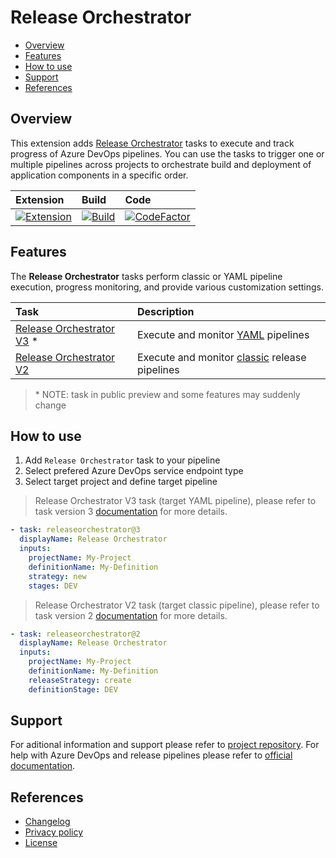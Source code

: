 # Release Orchestrator

- [Overview](#overview)
- [Features](#features)
- [How to use](#how-to-use)
- [Support](#support)
- [References](#references)

## Overview

This extension adds [Release Orchestrator](https://marketplace.visualstudio.com/items?itemName=dmitryserbin.release-orchestrator) tasks to execute and track progress of Azure DevOps pipelines. You can use the tasks to trigger one or multiple pipelines across projects to orchestrate build and deployment of application components in a specific order.

Extension | Build | Code
:---------|:------|:----
[![Extension](https://vsmarketplacebadge.apphb.com/version/dmitryserbin.release-orchestrator.svg)](https://marketplace.visualstudio.com/items?itemName=dmitryserbin.release-orchestrator) | [![Build](https://dev.azure.com/dmitryserbin/Orchestrator/_apis/build/status/Orchestrator-release)](https://dev.azure.com/dmitryserbin/Orchestrator/_build/latest?definitionId=6) | [![CodeFactor](https://www.codefactor.io/repository/github/dmitryserbin/azdev-release-orchestrator/badge)](https://www.codefactor.io/repository/github/dmitryserbin/azdev-release-orchestrator)

## Features

The **Release Orchestrator** tasks perform classic or YAML pipeline execution, progress monitoring, and provide various customization settings.

Task | Description
:-------|:-----------
[Release Orchestrator V3](Docs/OrchestratorV3.md) * | Execute and monitor [YAML](https://docs.microsoft.com/en-us/azure/devops/pipelines/get-started/pipelines-get-started) pipelines
[Release Orchestrator V2](Docs/OrchestratorV2.md) | Execute and monitor [classic](https://docs.microsoft.com/en-us/azure/devops/pipelines/release) release pipelines

> \* NOTE: task in public preview and some features may suddenly change

## How to use

1. Add `Release Orchestrator` task to your pipeline
2. Select prefered Azure DevOps service endpoint type
3. Select target project and define target pipeline

> Release Orchestrator V3 task (target YAML pipeline), please refer to task version 3 [documentation](Docs/OrchestratorV3.md) for more details.

```yaml
- task: releaseorchestrator@3
  displayName: Release Orchestrator
  inputs:
    projectName: My-Project
    definitionName: My-Definition
    strategy: new
    stages: DEV
```

> Release Orchestrator V2 task (target classic pipeline), please refer to task version 2 [documentation](Docs/OrchestratorV2.md) for more details.

```yaml
- task: releaseorchestrator@2
  displayName: Release Orchestrator
  inputs:
    projectName: My-Project
    definitionName: My-Definition
    releaseStrategy: create
    definitionStage: DEV
```

## Support

For aditional information and support please refer to [project repository](https://github.com/dmitryserbin/azdev-release-orchestrator). For help with Azure DevOps and release pipelines please refer to [official documentation](https://docs.microsoft.com/en-us/azure/devops).

## References

- [Changelog](CHANGELOG.md)
- [Privacy policy](PRIVACY.md)
- [License](LICENSE)

